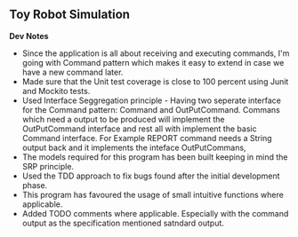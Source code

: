 ## Toy Robot Simulation
**Dev Notes**
* Since the application is all about receiving and executing commands, I'm going with Command pattern which makes it
easy to extend in case we have a new command later.
* Made sure that the Unit test coverage is close to 100 percent using Junit and Mockito tests.
* Used Interface Seggregation principle - Having two seperate interface for the Command pattern: Command and OutPutCommand. Commans which need a output to be produced will implement the OutPutCommand interface and rest all with implement the basic Command interface. For Example REPORT command needs a String output back and it implements the inteface OutPutCommans,
* The models required for this program has been built keeping in mind the SRP principle.
* Used the TDD approach to fix bugs found after the initial development phase.
* This program has favoured the usage of small intuitive functions where applicable. 
* Added TODO comments where applicable. Especially with the command output as the specification mentioned satndard output.
